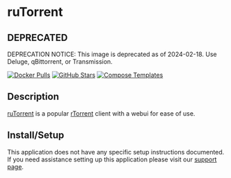 # ruTorrent

## DEPRECATED

DEPRECATION NOTICE: This image is deprecated as of 2024-02-18. Use Deluge, qBittorrent, or Transmission.

[![Docker Pulls](https://img.shields.io/docker/pulls/linuxserver/rutorrent?style=flat-square&color=607D8B&label=docker%20pulls&logo=docker)](https://hub.docker.com/r/linuxserver/rutorrent)
[![GitHub Stars](https://img.shields.io/github/stars/linuxserver/docker-rutorrent?style=flat-square&color=607D8B&label=github%20stars&logo=github)](https://github.com/linuxserver/docker-rutorrent)
[![Compose Templates](https://img.shields.io/static/v1?style=flat-square&color=607D8B&label=compose&message=templates)](https://github.com/GhostWriters/DockSTARTer/tree/master/compose/.apps/rutorrent)

## Description

[ruTorrent](https://github.com/Novik/ruTorrent) is a popular
[rTorrent](http://rakshasa.github.io/rtorrent) client with a webui for ease of
use.

## Install/Setup

This application does not have any specific setup instructions documented. If
you need assistance setting up this application please visit our
[support page](https://dockstarter.com/basics/support/).
